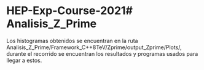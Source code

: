 # HEP-Exp-Course-2021# Analisis_Z_Prime

Los histogramas obtenidos se encuentran en la ruta Analisis_Z_Prime/Framework_C++8TeV/Zprime/output_Zprime/Plots/, durante el recorrido se encuentran los resultados y programas usados para llegar a estos.
